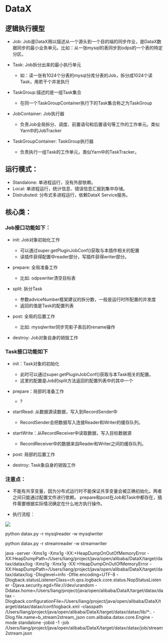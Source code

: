 # DataX

## 逻辑执行模型

- Job: Job是DataX用以描述从一个源头到一个目的端的同步作业，是DataX数据同步的最小业务单元。比如：从一张mysql的表同步到odps的一个表的特定分区。

- Task: Job拆分出来的最小执行单元
  - 如：读一张有1024个分表的mysql分库分表的Job，拆分成1024个读Task，用若干个并发执行

- TaskGroup:描述的是一组Task集合
  - 在同一个TaskGroupContainer执行下的Task集合称之为TaskGroup

- JobContainer: Job执行器
  - 负责Job全局拆分、调度、前置语句和后置语句等工作的工作单元。类似Yarn中的JobTracker

- TaskGroupContainer: TaskGroup执行器
  - 负责执行一组Task的工作单元，类似Yarn中的TaskTracker。

## 运行模式：
- Standalone: 单进程运行，没有外部依赖。
- Local: 单进程运行，统计信息、错误信息汇报到集中存储。
- Distrubuted: 分布式多进程运行，依赖DataX Service服务。

## 核心类：
### Job接口功能如下：
- init: Job对象初始化工作
  - 可以通过super.getPluginJobConf()获取与本插件相关的配置
  - 读插件获得配置中reader部分，写插件获得writer部分。

- prepare: 全局准备工作
  - 比如: odpswriter清空目标表

- split: 拆分Task
  - 参数adviceNumber框架建议的拆分数，一般是运行时所配置的并发度
  - 返回的值是Task的配置列表

- post: 全局的后置工作
  - 比如: mysqlwriter同步完影子表后的rename操作

- destroy: Job对象自身的销毁工作

### Task接口功能如下
- init：Task对象的初始化
  - 此时可以通过super.getPluginJobConf()获取与本Task相关的配置。
  - 这里的配置是Job的split方法返回的配置列表中的其中一个

- prepare：局部的准备工作
  - ?

- startRead: 从数据源读数据，写入到RecordSender中
  - RecordSender会把数据写入连接Reader和Writer的缓存队列。

- startWrite：从RecordReceiver中读取数据，写入目标数据源
  - RecordReceiver中的数据来自Reader和Writer之间的缓存队列。

- post: 局部的后置工作

- destroy: Task象自身的销毁工作

### 注意点：
- 不能有共享变量，因为分布式运行时不能保证共享变量会被正确初始化。两者之间只能通过配置文件进行依赖。
prepare和post在Job和Task中都存在，插件需要根据实际情况确定在什么地方执行操作。

- 执行流程：
<img src = 'http://res.liang3307.tech/liang.tech/big_data/DataX/res/plugin_dev_guide_1.png'>



python datax.py -r mysqlreader -w mysqlwriter

python datax.py -r streamreader -w streamwriter

java -server -Xms1g -Xmx1g -XX:+HeapDumpOnOutOfMemoryError -XX:HeapDumpPath=/Users/liang/project/java/open/alibaba/DataX/target/datax/datax/log -Xms1g -Xmx1g -XX:+HeapDumpOnOutOfMemoryError -XX:HeapDumpPath=/Users/liang/project/java/open/alibaba/DataX/target/datax/datax/log -Dloglevel=info -Dfile.encoding=UTF-8 -Dlogback.statusListenerClass=ch.qos.logback.core.status.NopStatusListener -Djava.security.egd=file:///dev/urandom -Ddatax.home=/Users/liang/project/java/open/alibaba/DataX/target/datax/datax -Dlogback.configurationFile=/Users/liang/project/java/open/alibaba/DataX/target/datax/datax/conf/logback.xml -classpath /Users/liang/project/java/open/alibaba/DataX/target/datax/datax/lib/*:.  -Dlog.file.name=b_stream2stream_json com.alibaba.datax.core.Engine -mode standalone -jobid -1 -job /Users/liang/project/java/open/alibaba/DataX/target/datax/datax/job/stream2stream.json
